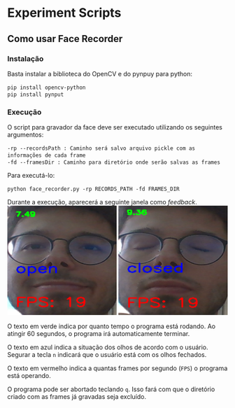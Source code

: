 # Experiment Scripts

## Como usar Face Recorder
### Instalação
Basta instalar a biblioteca do OpenCV e do pynpuy para python:
```
pip install opencv-python
pip install pynput
```
### Execução
O script para gravador da face deve ser executado utilizando os seguintes argumentos:
```
-rp --recordsPath : Caminho será salvo arquivo pickle com as informações de cada frame
-fd --framesDir : Caminho para diretório onde serão salvas as frames
```

Para executá-lo:
```
python face_recorder.py -rp RECORDS_PATH -fd FRAMES_DIR
```

Durante a execução, aparecerá a seguinte janela como *feedback*.
<br>
<img src="./assets/open.png" width="250" height="250">
<img src="./assets/closed.png" width="250" height="250">

O texto em verde indica por quanto tempo o programa está rodando. Ao atingir 60 segundos, o programa irá automaticamente terminar.

O texto em azul indica a situação dos olhos de acordo com o usuário. Segurar a tecla `n` indicará que o usuário está com os olhos fechados.

O texto em vermelho indica a quantas frames por segundo (`FPS`) o programa está operando.

O programa pode ser abortado teclando `q`. Isso fará com que o diretório criado com as frames já gravadas seja excluído.
